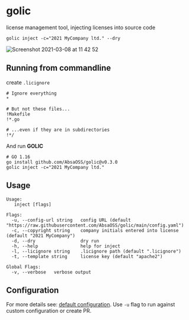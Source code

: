 # golic
license management tool, injecting licenses into source code
```
golic inject -c="2021 MyCompany ltd." --dry
```
![Screenshot 2021-03-08 at 11 42 52](https://user-images.githubusercontent.com/7195836/110310942-6d2f3680-8003-11eb-9540-b2e21b4f2b87.png)


## Running from commandline

create `.licignore`
```shell
# Ignore everything
*

# But not these files...
!Makefile
!*.go

# ...even if they are in subdirectories
!*/
````
And run **GOLIC**
```shell
# GO 1.16 
go install github.com/AbsaOSS/golic@v0.3.0
golic inject -c="2021 MyCompany ltd."
```

## Usage
```
Usage:
   inject [flags]

Flags:
  -u, --config-url string   config URL (default "https://raw.githubusercontent.com/AbsaOSS/golic/main/config.yaml")
  -c, --copyright string    company initials entered into license (default "2021 MyCompany")
  -d, --dry                 dry run
  -h, --help                help for inject
  -l, --licignore string    .licignore path (default ".licignore")
  -t, --template string     license key (default "apache2")

Global Flags:
  -v, --verbose   verbose output
```

## Configuration
For more details see: [default configuration](https://raw.githubusercontent.com/AbsaOSS/golic/main/config.yaml). 
Use `-u` flag to run against custom configuration or create PR. 

